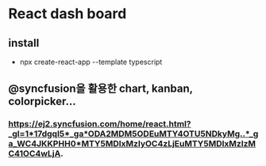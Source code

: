 # React dash board

## install

- npx create-react-app --template typescript

## @syncfusion을 활용한 chart, kanban, colorpicker...

### https://ej2.syncfusion.com/home/react.html?_gl=1*17dgql5*_ga*ODA2MDM5ODEuMTY4OTU5NDkyMg..*_ga_WC4JKKPHH0*MTY5MDIxMzIyOC4zLjEuMTY5MDIxMzIzMC41OC4wLjA.
